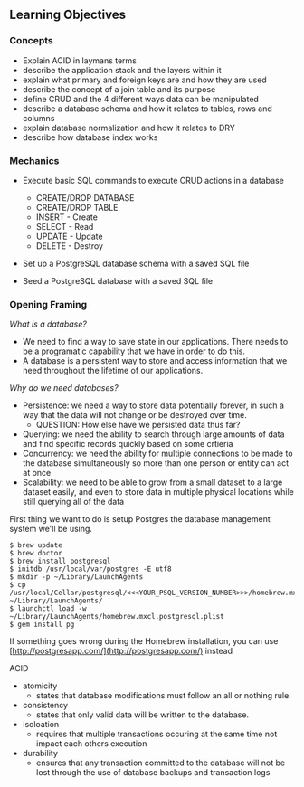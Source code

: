 ## Learning Objectives

### Concepts
- Explain ACID in laymans terms
- describe the application stack and the layers within it
- explain what primary and foreign keys are and how they are used
- describe the concept of a join table and its purpose
- define CRUD and the 4 different ways data can be manipulated
- describe a database schema and how it relates to tables, rows and columns
- explain database normalization and how it relates to DRY
- describe how database index works

### Mechanics
- Execute basic SQL commands to execute CRUD actions in a database
  - CREATE/DROP DATABASE
  - CREATE/DROP TABLE
  - INSERT - Create
  - SELECT - Read
  - UPDATE - Update
  - DELETE - Destroy

- Set up a PostgreSQL database schema with a saved SQL file
- Seed a PostgreSQL database with a saved SQL file

### Opening Framing
_What is a database?_
- We need to find a way to save state in our applications. There needs to be a programatic capability that we have in order to do this.
- A database is a persistent way to store and access information that we need throughout the lifetime of our applications.

_Why do we need databases?_
- Persistence: we need a way to store data potentially forever, in such a way that the data will not change or be destroyed over time.
  - QUESTION: How else have we persisted data thus far?
- Querying: we need the ability to search through large amounts of data and find specific records quickly based on some crtieria
- Concurrency: we need the ability for multiple connections to be made to the database simultaneously so more than one person or entity can act at once
- Scalability: we need to be able to grow from a small dataset to a large dataset easily, and even to store data in multiple physical locations while still querying all of the data

First thing we want to do is setup Postgres the database management system we'll be using.

```
$ brew update
$ brew doctor
$ brew install postgresql
$ initdb /usr/local/var/postgres -E utf8
$ mkdir -p ~/Library/LaunchAgents
$ cp /usr/local/Cellar/postgresql/<<<YOUR_PSQL_VERSION_NUMBER>>>/homebrew.mxcl.postgresql.plist ~/Library/LaunchAgents/
$ launchctl load -w ~/Library/LaunchAgents/homebrew.mxcl.postgresql.plist
$ gem install pg
```

If something goes wrong during the Homebrew installation, you can use [http://postgresapp.com/](http://postgresapp.com/) instead

ACID
- atomicity
  - states that database modifications must follow an all or nothing rule.
- consistency
  - states that only valid data will be written to the database.
- isoloation
  - requires that multiple transactions occuring at the same time not impact each others execution
- durability
  - ensures that any transaction committed to the database will not be lost through the use of database backups and transaction logs
